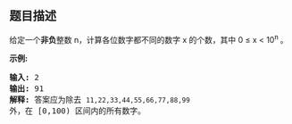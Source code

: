 ## 题目描述
<p>给定一个<strong>非负</strong>整数 n，计算各位数字都不同的数字 x 的个数，其中 0 ≤ x &lt; 10<sup>n&nbsp;</sup>。</p>

<p><strong>示例:</strong></p>

<pre><strong>输入: </strong>2
<strong>输出: </strong>91 
<strong>解释: </strong>答案应为除去 <code>11,22,33,44,55,66,77,88,99 </code>外，在 [0,100) 区间内的所有数字。
</pre>